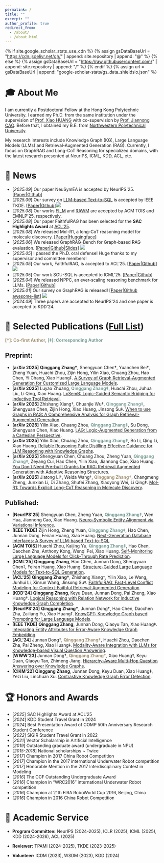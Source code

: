 ```yaml
---
permalink: /
title: ""
excerpt: ""
author_profile: true
redirect_from: 
  - /about/
  - /about.html
---
```


{% if site.google_scholar_stats_use_cdn %}
{% assign gsDataBaseUrl = "https://cdn.jsdelivr.net/gh/" | append: site.repository | append: "@" %}
{% else %}
{% assign gsDataBaseUrl = "https://raw.githubusercontent.com/" | append: site.repository | append: "/" %}
{% endif %}
{% assign url = gsDataBaseUrl | append: "google-scholar-stats/gs_data_shieldsio.json" %}

<span class='anchor' id='about-me'></span>

# 🎓 About Me

I am currently a Postdoctoral Fellow at the Hong Kong Polytechnic University. I earned my Ph.D. from the same institution under the supervision of [Prof. Xiao HUANG](https://www4.comp.polyu.edu.hk/~xiaohuang/index.html) with co-supervision by [Prof. Jiannong CAO](https://www4.comp.polyu.edu.hk/~csjcao/). Before that, I obtained my B.E. from [Northwestern Polytechnical University](https://www.nwpu.edu.cn/).

My research interests include Knowledge Graph (KG), Large Language Models (LLMs) and Retrieval-Augmented Generation (RAG). Currently, I focus on GraphRAG and Long-CoT Reasoning for specialized domains, with the latest research presented at NeurIPS, ICML, KDD, ACL, etc.

# 🎉 News
- [*2025.09*] Our paper NeuSymEA is accepted by NeurIPS'25. [[Paper](https://arxiv.org/abs/2410.04153)\|[Github](https://github.com/chensyCN/NeuSymEA-NeurIPS25)]
- [*2025.09*] Our survey on [LLM-based Text-to-SQL](https://arxiv.org/abs/2406.08426) is accepted by IEEE TKDE. [[Paper](https://arxiv.org/abs/2406.08426)\|[Github](https://github.com/DEEP-PolyU/Awesome-LLM-based-Text2SQL)][![](https://img.shields.io/github/stars/DEEP-PolyU/Awesome-LLM-based-Text2SQL)]([https://github.com/XMUDeepLIT/Faithful-RAG](https://github.com/DEEP-PolyU/Awesome-LLM-based-Text2SQL))
- [*2025.08*] Our works [FILM](https://dl.acm.org/doi/10.1145/3763789) and [RAWM](https://openreview.net/pdf?id=m7GgZ9S8nx) are accepted by ACM TOIS and EMNLP'25, respectively.
- [*2025.08*] Our paper FaithfulRAG has been selected for the **SAC Highlights Award** at [ACL'25](https://2025.aclweb.org/program/awards/#sac-highlights).
- [*2025.08*] We released Mol-R1, a long-CoT reasoning model for molecule discovery. [[Paper](https://arxiv.org/abs/2508.08401)\|[Huggingface](https://huggingface.co/papers/2508.08401)]
- [*2025.06*] We released GraphRAG-Bench for Graph-based RAG evaluation. [[Paper](https://arxiv.org/abs/2506.05690)\|[Github](https://github.com/GraphRAG-Bench/GraphRAG-Benchmark)\|[Slides](https://docs.google.com/presentation/d/1q8K2RgsDYktkEIDp9Lqpb9WwBCBHT_L5/edit?slide=id.p1#slide=id.p1)] [![](https://img.shields.io/github/stars/GraphRAG-Bench/GraphRAG-Benchmark)](https://github.com/GraphRAG-Bench/GraphRAG-Benchmark)
- [*2025.05*] I passed the Ph.D. oral defense! Huge thanks to my supervisor and committee members!
- [*2025.05*] Our work, FaithfulRAG, is accepted to ACL'25. [[Paper](https://arxiv.org/abs/2506.08938)\|[Github](https://github.com/XMUDeepLIT/Faithful-RAG)] [![](https://img.shields.io/github/stars/XMUDeepLIT/Faithful-RAG)](https://github.com/XMUDeepLIT/Faithful-RAG)
- [*2025.05*] Our work SGU-SQL is accepted to ICML'25. [[Paper](https://arxiv.org/abs/2402.13284)\|[Github](https://github.com/Qing145/Text-to-SQL)] 
- [*2025.04*] We released NPPC, an ever-scaling reasoning benchmark for LLMs. [[Paper](https://arxiv.org/abs/2504.11239)\|[Github](https://github.com/SMU-DIGA/nppc)]
- [*2025.01*] Our survey on GraphRAG is released! [[Paper](https://arxiv.org/abs/2501.13958)\|[Github awesome-list](https://github.com/DEEP-PolyU/Awesome-GraphRAG)] [![](https://img.shields.io/github/stars/DEEP-PolyU/Awesome-GraphRAG)](https://github.com/DEEP-PolyU/Awesome-GraphRAG)
- [*2024.09*] Three papers are accepted to NeurIPS'24 and one paper is accepted to KDD'24.

# 📔 Selected Publications ([Full List](https://scholar.google.com/citations?user=eF8PATI7r3IC&hl=en))
<span style="color: #a39274">**[†]: Co-first Author**</span>, <span style="color: #7A9D96">**[‡]: Corresponding Author**</span>

## Preprint:
- **[arXiv 2025]** **Qinggang Zhang†**, Shengyuan Chen†, Yuanchen Bei†, Zheng Yuan, Huachi Zhou, Zijin Hong, Yilin Xiao, Chuang Zhou, Hao Chen, Yi Chang, Xiao Huang‡. [A Survey of Graph Retrieval-Augmented Generation for Customized Large Language Models](https://arxiv.org/abs/2501.13958).
- **[arXiv 2025]** Luyao Zhuang, <span style="color: #7A9D96">**Qinggang Zhang‡**</span>, Huachi Zhou, Juhua Liu, Li Qing, Xiao Huang. [LoSemB: Logic-Guided Semantic Bridging for Inductive Tool Retrieval](https://arxiv.org/abs/2508.07690).
- **[arXiv 2025]** Zhishang Xiang†, Chuanjie Wu†, <span style="color: #7A9D96">**Qinggang Zhang‡**</span>, Shengyuan Chen, Zijin Hong, Xiao Huang, Jinsong Su‡. [When to use Graphs in RAG: A Comprehensive Analysis for Graph Retrieval-Augmented Generation](https://arxiv.org/abs/2506.05690).
- **[arXiv 2025]** Yilin Xiao, Chuang Zhou, <span style="color: #7A9D96">**Qinggang Zhang‡**</span>, Su Dong, Shengyuan Chen, Xiao Huang. [LAG: Logic-Augmented Generation from a Cartesian Perspective](https://arxiv.org/abs/2508.05509).
- **[arXiv 2025]** Yilin Xiao, Chuang Zhou, <span style="color: #7A9D96">**Qinggang Zhang‡**</span>, Bo Li, Qing Li, Xiao Huang. [Reliable Reasoning Path: Distilling Effective Guidance for LLM Reasoning with Knowledge Graphs](https://arxiv.org/abs/2506.10508).
- **[arXiv 2025]** Shengyuan Chen, Chuang Zhou, Zheng Yuan, <span style="color: #7A9D96">**Qinggang Zhang‡**</span>, Zeyang Cui, Hao Chen, Yilin Xiao, Jiannong Cao, Xiao Huang. [You Don't Need Pre-built Graphs for RAG: Retrieval Augmented Generation with Adaptive Reasoning Structures](https://arxiv.org/abs/2508.06105).
- **[arXiv 2025]** Jiatong LI†, Weida Wang†, <span style="color: #a39274">**Qinggang Zhang†**</span>, Changmeng Zheng, Junxian Li, Di Zhang, Shufei Zhang, Xiaoyong Wei, Li Qing‡. [Mol-R1: Towards Explicit Long-CoT Reasoning in Molecule Discovery](https://arxiv.org/abs/2508.08401). 

## Published:
- **[NeurIPS'25]** Shengyuan Chen, Zheng Yuan, <span style="color: #7A9D96">**Qinggang Zhang‡**</span>, Wen Hua, Jiannong Cao, Xiao Huang. [Neuro-Symbolic Entity Alignment via Variational Inference](https://arxiv.org/abs/2410.04153).
- **[IEEE TKDE]** Zijin Hong, Zheng Yuan, <span style="color: #7A9D96">**Qinggang Zhang‡**</span>, Hao Chen, Junnan Dong, Feiran Huang, Xiao Huang. [Next-Generation Database Interfaces: A Survey of LLM-based Text-to-SQL](https://arxiv.org/abs/2406.08426).
- **[ACM TOIS]** Huachi Zhou, Kaijing Yu, <span style="color: #7A9D96">**Qinggang Zhang‡**</span>, Hao Chen, Daochen Zha, Anthony Kong, Wenqi Pei, Xiao Huang. [Self-Monitoring Large Language Models for Click-Through Rate Prediction](https://dl.acm.org/doi/10.1145/3763789).
- **[ICML'25]** **Qinggang Zhang**, Hao Chen, Junnan Dong, Shengyuan Chen‡, Feiran Huang, Xiao Huang. [Structure-Guided Large Language Models for Text-to-SQL Generation](https://arxiv.org/abs/2402.13284).
- **[ACL'25]** **Qinggang Zhang†**, Zhishang Xiang†, Yilin Xiao, Le Wang, Junhui Li, Xinrun Wang, Jinsong Su‡. [FaithfulRAG: Fact-Level Conflict Modeling for Context-Faithful Retrieval-Augmented Generation](https://arxiv.org/abs/2506.08938).
- **[KDD'24]** **Qinggang Zhang**, Keyu Duan, Junnan Dong, Pai Zheng, Xiao Huang†. [Logical Reasoning with Relation Network for Inductive Knowledge Graph Completion](https://dl.acm.org/doi/abs/10.1145/3637528.3671911).
- **[NeurIPS'24]** **Qinggang Zhang†**, Junnan Dong†, Hao Chen, Daochen Zha, Zailiang Yu, Xiao Huang‡. [KnowGPT: Knowledge Graph based Prompting for Large Language Models](https://proceedings.neurips.cc/paper_files/paper/2024/hash/0b8705a611ed1ce19cdb759031078705-Abstract-Conference.html).
- **[IEEE TKDE]** **Qinggang Zhang**, Junnan Dong, Qiaoyu Tan, Xiao Huang‡. [Integrating Entity Attributes for Error-Aware Knowledge Graph Embedding](https://ieeexplore.ieee.org/abstract/document/10239484).
- **[ACL'24]** Junnan Dong†, <span style="color: #a39274">**Qinggang Zhang†**</span>, Huachi Zhou, Daochen Zha, Pai Zheng, Xiao Huang‡. [Modality-Aware Integration with LLMs for Knowledge-based Visual Question Answering](https://arxiv.org/abs/2402.12728). 
- **[WWW'23]** Junnan Dong†, <span style="color: #a39274">**Qinggang Zhang†**</span>, Xiao Huang‡, Keyu Duan, Qiaoyu Tan, Zhimeng Jiang. [Hierarchy-Aware Multi-Hop Question Answering over Knowledge Graphs](https://dl.acm.org/doi/abs/10.1145/3543507.3583376).
- **[CIKM'22]** **Qinggang Zhang**, Junnan Dong, Keyu Duan, Xiao Huang‡, Yezi Liu, Linchuan Xu. [Contrastive Knowledge Graph Error Detection](https://dl.acm.org/doi/abs/10.1145/3511808.3557264).



# 🏆 Honors and Awards
- [*2025*] SAC Highlights Award at ACL'25
- [*2024*] KDD Student Travel Grant in 2024
- [*2024*] Best Presentation Award of COMP 50th Anniversary Research Student Conference
- [*2022*] SIGIR Student Travel Grant in 2022
- [*2021*] Vector Scholarship in Artificial Intelligence
- [*2019*] Outstanding graduate award (undergraduate in NPU)
- [*2015-2018*] National scholarships ~ Twice
- [*2017*] Champion in 2017 China Robot Competition
- [*2017*] Champion in the 2017 international Underwater Robot competition
- [*2017*] Honorable Mention in the 2017 Interdisciplinary Contest in Modeling
- [*2016*] The CCF Outstanding Undergraduate Award
- [*2016*] Champion in “WRC2016” international Underwater Robot competition
- [*2016*] Champion at 21th FIRA RoboWorld Cup 2016, Beijing, China
- [*2016*] Champion in 2016 China Robot Competition

# 💼 Academic Service

- **Program Committee:** NeurIPS (2024-2025), ICLR (2025), ICML (2025), KDD (2024-2026), ACL (2025)

- **Reviewer:** TPAMI (2024-2025), TKDE (2023-2025)
  
- **Volunteer:** ICDM (2023), WSDM (2023), KDD (2024)

<!-- - **Teaching Assistant:** Big Data Analytics (2023 Spring/ 2022 Spring); Object-oriented Programming (2022 Fall); Discrete Mathematics (2021 Fall); Human Computer Interaction (2021 Spring); Computer Networking (2020 Spring); Information Systems (2019 Fall) -->

